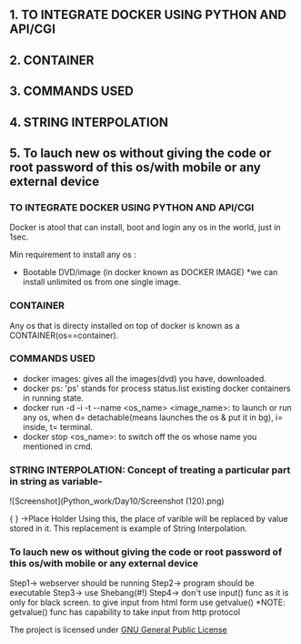 ## 1. TO INTEGRATE DOCKER USING PYTHON AND API/CGI
## 2. CONTAINER
## 3. COMMANDS USED
## 4. STRING INTERPOLATION
## 5. To lauch new os without giving the code or root password of this os/with mobile or any external device


### TO INTEGRATE DOCKER USING PYTHON AND API/CGI

Docker is atool that can install, boot and login any os in the world, just in 1sec.

Min requirement to install any os  : 
* Bootable DVD/image   (in docker known as DOCKER IMAGE)
	*we can install unlimited os from one single image.

### CONTAINER

Any os that is directy installed on top of docker is known as a CONTAINER(os==container).


### COMMANDS USED

* docker images: gives all the images(dvd) you have, downloaded.
* docker ps: 'ps' stands for process status.list existing docker containers in running state. 
* docker run -d -i -t --name <os_name> <image_name>: to launch or run any os, when d= detachable(means launches the os & put it in bg), i= inside, t= terminal.
* docker stop <os_name>: to switch off the os whose name you mentioned in cmd.
 

### STRING INTERPOLATION: Concept of treating a particular part in string as variable-

![Screenshot](Python_work/Day10/Screenshot (120).png)

{ } ->Place Holder
Using this, the place of varible will be replaced by value stored in it.
This replacement is example of String Interpolation. 


### To lauch new os without giving the code or root password of this os/with mobile or any external device

Step1-> webserver should be running
Step2-> program should be executable
Step3-> use Shebang(#!)
Step4-> don't use input() func as it is only for black screen.
	to give input from html form use getvalue()
	*NOTE: getvalue() func has capability to take input from http protocol


The project is licensed under [GNU General Public License](LICENSE) 
